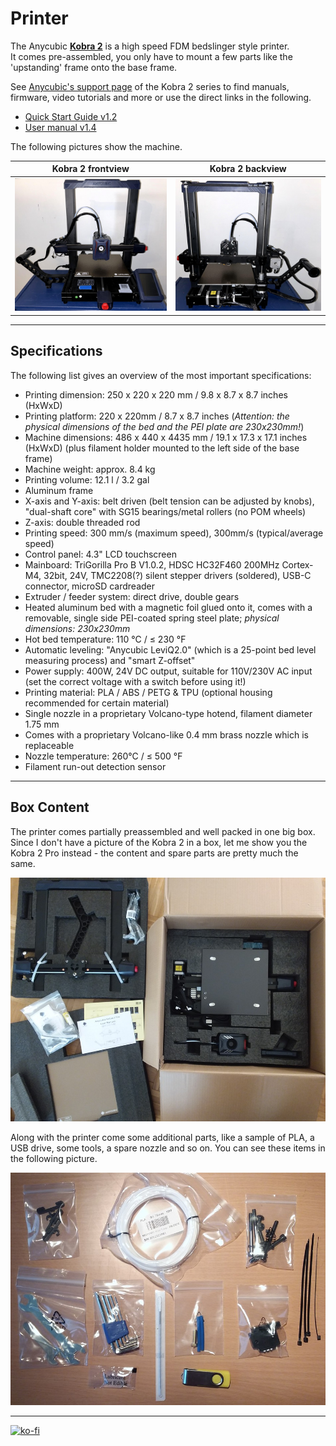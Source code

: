 <link rel=”manifest” href=”docs/manifest.webmanifest”>

# Printer
The Anycubic [**Kobra 2**](https://store.anycubic.com/products/kobra-2) is a high speed FDM bedslinger style printer.  
It comes pre-assembled, you only have to mount a few parts like the 'upstanding' frame onto the base frame.  

See [Anycubic's support page](https://www.anycubic.com/pages/firmware-software) of the Kobra 2 series to find manuals, firmware, video tutorials and more or use the direct links in the following.  

- [Quick Start Guide v1.2](https://cdn.shopify.com/s/files/1/0245/5519/2380/files/Anycubic_Kobra_2_Quick_Start_Guide_V1.2-EN.pdf?v=1684724241)
- [User manual v1.4](https://cdn.shopify.com/s/files/1/0245/5519/2380/files/Anycubic_Kobra_2_User_Manual_V1.4-EN.pdf?v=1684724252)



The following pictures show the machine.  
  
| Kobra 2 frontview | Kobra 2 backview |  
|:---------------------:|:--------------------:| 
| ![Kobra 2 front](assets/images/printer_K2_front-full_web.jpeg) |  ![Kobra 2 Pro back](assets/images/printer_K2_back-full_web.jpeg) |  



  

--- 

## Specifications  
  
The following list gives an overview of the most important specifications:    

- Printing dimension: 250 x 220 x 220 mm / 9.8 x 8.7 x 8.7 inches (HxWxD) 
- Printing platform: 220 x 220mm / 8.7 x 8.7 inches (*Attention: the physical dimensions of the bed and the PEI plate are 230x230mm!*) 
- Machine dimensions: 486 x 440 x 4435 mm / 19.1 x 17.3 x 17.1 inches (HxWxD) (plus filament holder mounted to the left side of the base frame) 
- Machine weight: approx. 8.4 kg
- Printing volume: 12.1 l / 3.2 gal
- Aluminum frame  
- X-axis and Y-axis: belt driven (belt tension can be adjusted by knobs), "dual-shaft core" with SG15 bearings/metal rollers (no POM wheels)   
- Z-axis: double threaded rod  
- Printing speed: 300 mm/s (maximum speed), 300mm/s (typical/average speed)
- Control panel: 4.3" LCD touchscreen  
- Mainboard: TriGorilla Pro B V1.0.2, HDSC HC32F460 200MHz Cortex-M4, 32bit, 24V, TMC2208(?) silent stepper drivers (soldered), USB-C connector, microSD cardreader  
- Extruder / feeder system: direct drive, double gears  
- Heated aluminum bed with a magnetic foil glued onto it, comes with a removable, single side PEI-coated spring steel plate; *physical dimensions: 230x230mm*  
- Hot bed temperature: 110 °C / ≤ 230 °F  
- Automatic leveling: "Anycubic LeviQ2.0" (which is a 25-point bed level measuring process) and "smart Z-offset" 
- Power supply: 400W, 24V DC output, suitable for 110V/230V AC input (set the correct voltage with a switch before using it!)
- Printing material: PLA / ABS / PETG & TPU (optional housing recommended for certain material)  
- Single nozzle in a proprietary Volcano-type hotend, filament diameter 1.75 mm  
- Comes with a proprietary Volcano-like 0.4 mm brass nozzle which is replaceable  
- Nozzle temperature: 260°C / ≤ 500 °F   
- Filament run-out detection sensor  

---

## Box Content

The printer comes partially preassembled and well packed in one big box.  
Since I don't have a picture of the Kobra 2 in a box, let me show you the Kobra 2 Pro instead - the content and spare parts are pretty much the same.  

![Box content](assets/images/K2Pro_package_web.jpg)  
  
Along with the printer come some additional parts, like a sample of PLA, a USB drive, some tools, a spare nozzle and so on. You can see these items in the following picture.  

![Additional parts](assets/images/printer_K2Pro_additional-parts_web.jpg)  



---

[![ko-fi](https://ko-fi.com/img/githubbutton_sm.svg)](https://ko-fi.com/U6U5NPB51)  
 
